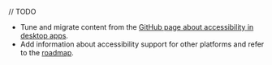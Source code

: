 [//]: # (title: Accessibility)

// TODO

* Tune and migrate content from the [GitHub page about accessibility in desktop apps](https://github.com/JetBrains/compose-multiplatform/tree/master/tutorials/Accessibility).
* Add information about accessibility support for other platforms and refer to the [roadmap](roadmap.md).